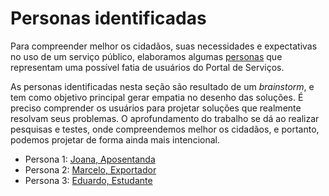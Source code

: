 # Personas identificadas

Para compreender melhor os cidadãos, suas necessidades e expectativas no uso de um serviço público, elaboramos algumas [personas][PERSONAS] que representam uma possível fatia de usuários do Portal de Serviços. 

As personas identificadas nesta seção são resultado de um _brainstorm_, e tem como objetivo principal gerar empatia no desenho das soluções. É preciso comprender os usuários para projetar soluções que realmente resolvam seus problemas. O aprofundamento do trabalho se dá ao realizar pesquisas e testes, onde  compreendemos melhor os cidadãos, e portanto, podemos projetar de forma ainda mais intencional. 

* Persona 1: [Joana, Aposentanda](/persona-aposentando.md)
* Persona 2: [Marcelo, Exportador](/persona-exportador.md)
* Persona 3: [Eduardo, Estudante](/persona-estudante.md)

[PERSONAS]: http://pt.wikipedia.org/wiki/Persona_(marketing)